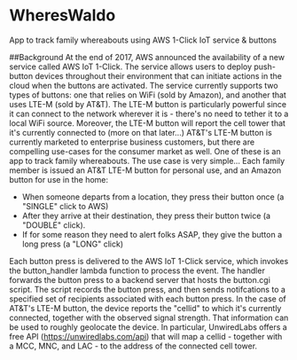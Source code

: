 # WheresWaldo
App to track family whereabouts using AWS 1-Click IoT service &amp; buttons  

##Background
At the end of 2017, AWS announced the availability of a new service called AWS IoT 1-Click.  The service allows users to deploy push-button devices throughout their environment that can initiate actions in the cloud when the buttons are activated.  The service currently supports two types of buttons: one that relies on WiFi (sold by Amazon), and another that uses LTE-M (sold by AT&T).  The LTE-M button is particularly powerful since it can connect to the network wherever it is - there's no need to tether it to a local WiFi source.  Moreover, the LTE-M button will report the cell tower that it's currently connected to (more on that later...)  AT&T's LTE-M button is currently marketed to enterprise business customers, but there are compelling use-cases for the consumer market as well.  One of these is an app to track family whereabouts.  The use case is very simple... Each family member is issued an AT&T LTE-M button for personal use, and an Amazon button for use in the home:  

* When someone departs from a location, they press their button once (a "SINGLE" click to AWS)
* After they arrive at their destination, they press their button twice (a "DOUBLE" click).
* If for some reason they need to alert folks ASAP, they give the button a long press (a "LONG" click)  

Each button press is delivered to the AWS IoT 1-Click service, which invokes the button_handler lambda function to process the event.  The handler forwards the button press to a backend server that hosts the button.cgi script.  The script records the button press, and then sends notifcations to a specified set of recipients associated with each button press.  In the case of AT&T's LTE-M button, the device reports the "cellid" to which it's currently connected, together with the observed signal strength.  That information can be used to roughly geolocate the device.  In particular, UnwiredLabs offers a free API (https://unwiredlabs.com/api) that will map a cellid - together with a MCC, MNC, and LAC - to the address of the connected cell tower.
